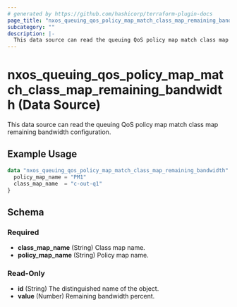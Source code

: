 ```yaml
---
# generated by https://github.com/hashicorp/terraform-plugin-docs
page_title: "nxos_queuing_qos_policy_map_match_class_map_remaining_bandwidth Data Source - terraform-provider-nxos"
subcategory: ""
description: |-
  This data source can read the queuing QoS policy map match class map remaining bandwidth configuration.
---
```


# nxos_queuing_qos_policy_map_match_class_map_remaining_bandwidth (Data Source)

This data source can read the queuing QoS policy map match class map remaining bandwidth configuration.

## Example Usage

```terraform
data "nxos_queuing_qos_policy_map_match_class_map_remaining_bandwidth" "example" {
  policy_map_name = "PM1"
  class_map_name  = "c-out-q1"
}
```

<!-- schema generated by tfplugindocs -->
## Schema

### Required

- **class_map_name** (String) Class map name.
- **policy_map_name** (String) Policy map name.

### Read-Only

- **id** (String) The distinguished name of the object.
- **value** (Number) Remaining bandwidth percent.


